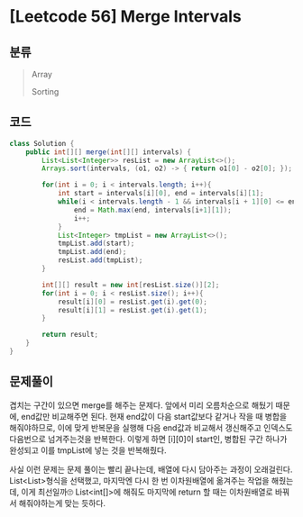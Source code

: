 # [Leetcode 56] Merge Intervals

## 분류
> Array
> 
> Sorting

## 코드
```java
class Solution {
    public int[][] merge(int[][] intervals) {
        List<List<Integer>> resList = new ArrayList<>();
        Arrays.sort(intervals, (o1, o2) -> { return o1[0] - o2[0]; });

        for(int i = 0; i < intervals.length; i++){
            int start = intervals[i][0], end = intervals[i][1];
            while(i < intervals.length - 1 && intervals[i + 1][0] <= end){
                end = Math.max(end, intervals[i+1][1]);
                i++;
            }
            List<Integer> tmpList = new ArrayList<>();
            tmpList.add(start);
            tmpList.add(end);
            resList.add(tmpList);
        }

        int[][] result = new int[resList.size()][2];
        for(int i = 0; i < resList.size(); i++){
            result[i][0] = resList.get(i).get(0);
            result[i][1] = resList.get(i).get(1);
        }

        return result;
    }
}
```

## 문제풀이

겹치는 구간이 있으면 merge를 해주는 문제다. 
앞에서 미리 오름차순으로 해뒀기 때문에, end값만 비교해주면 된다. 현재 end값이 다음 start값보다 같거나 작을 때 병합을 해줘야하므로, 이에 맞게 반복문을 실행해 다음 end값과 비교해서 갱신해주고 인덱스도 다음번으로 넘겨주는것을 반복한다. 이렇게 하면 [i][0]이 start인, 병합된 구간 하나가 완성되고 이를 tmpList에 넣는 것을 반복해줬다.

사실 이런 문제는 문제 풀이는 빨리 끝나는데, 배열에 다시 담아주는 과정이 오래걸린다. List<List<Integer>>형식을 선택했고, 마지막엔 다시 한 번 이차원배열에 옮겨주는 작업을 해줬는데, 이게 최선일까🙄
List<int[]>에 해줘도 마지막에 return 할 때는 이차원배열로 바꿔서 해줘야하는게 맞는 듯하다. 
